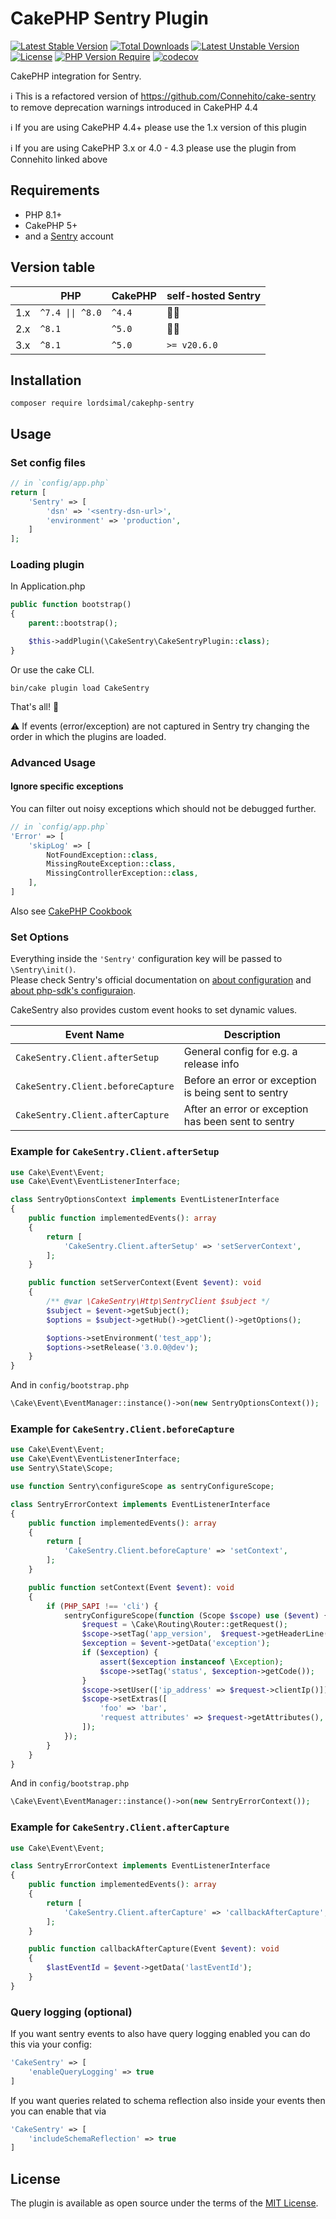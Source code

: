 # CakePHP Sentry Plugin

[![Latest Stable Version](http://poser.pugx.org/lordsimal/cakephp-sentry/v)](https://packagist.org/packages/lordsimal/cakephp-sentry) [![Total Downloads](http://poser.pugx.org/lordsimal/cakephp-sentry/downloads)](https://packagist.org/packages/lordsimal/cakephp-sentry) [![Latest Unstable Version](http://poser.pugx.org/lordsimal/cakephp-sentry/v/unstable)](https://packagist.org/packages/lordsimal/cakephp-sentry) [![License](http://poser.pugx.org/lordsimal/cakephp-sentry/license)](https://packagist.org/packages/lordsimal/cakephp-sentry) [![PHP Version Require](http://poser.pugx.org/lordsimal/cakephp-sentry/require/php)](https://packagist.org/packages/lordsimal/cakephp-sentry)
[![codecov](https://codecov.io/gh/LordSimal/cakephp-sentry/branch/main/graph/badge.svg?token=99W08MNO6S)](https://codecov.io/gh/LordSimal/cakephp-sentry)

CakePHP integration for Sentry.

ℹ️ This is a refactored version of https://github.com/Connehito/cake-sentry to remove deprecation warnings introduced in CakePHP 4.4

ℹ️ If you are using CakePHP 4.4+ please use the 1.x version of this plugin

ℹ️ If you are using CakePHP 3.x or 4.0 - 4.3 please use the plugin from Connehito linked above

## Requirements
- PHP 8.1+
- CakePHP 5+
- and a [Sentry](https://sentry.io) account

## Version table
|     | PHP              | CakePHP | self-hosted Sentry |
|-----|------------------|---------|--------------------|
| 1.x | `^7.4 \|\| ^8.0` | `^4.4`  | 🤷🏻               |
| 2.x | `^8.1`           | `^5.0`  | 🤷🏻               |
| 3.x | `^8.1`           | `^5.0`  | `>= v20.6.0`       |

## Installation
```
composer require lordsimal/cakephp-sentry
```

## Usage

### Set config files
```php
// in `config/app.php`
return [
    'Sentry' => [
        'dsn' => '<sentry-dsn-url>',
        'environment' => 'production',
    ]
];
```

### Loading plugin
In Application.php

```php
public function bootstrap()
{
    parent::bootstrap();

    $this->addPlugin(\CakeSentry\CakeSentryPlugin::class);
}
```

Or use the cake CLI.
```
bin/cake plugin load CakeSentry
```

That's all! 🎉

⚠️️ If events (error/exception) are not captured in Sentry try changing the order in which the plugins are loaded.

### Advanced Usage

#### Ignore specific exceptions
You can filter out noisy exceptions which should not be debugged further.

```php
// in `config/app.php`
'Error' => [
    'skipLog' => [
        NotFoundException::class,
        MissingRouteException::class,
        MissingControllerException::class,
    ],
]
```

Also see [CakePHP Cookbook](https://book.cakephp.org/4/en/development/errors.html#error-exception-configuration)

### Set Options
Everything inside the `'Sentry'` configuration key will be passed to `\Sentry\init()`.  
Please check Sentry's official documentation on [about configuration](https://docs.sentry.io/error-reporting/configuration/?platform=php) and [about php-sdk's configuraion](https://docs.sentry.io/platforms/php/#php-specific-options).

CakeSentry also provides custom event hooks to set dynamic values.

| Event Name                        | Description                                          |
|-----------------------------------|------------------------------------------------------|
| `CakeSentry.Client.afterSetup`    | General config for e.g. a release info               |
| `CakeSentry.Client.beforeCapture` | Before an error or exception is being sent to sentry |
| `CakeSentry.Client.afterCapture`  | After an error or exception has been sent to sentry  |

### Example for `CakeSentry.Client.afterSetup`

```php
use Cake\Event\Event;
use Cake\Event\EventListenerInterface;

class SentryOptionsContext implements EventListenerInterface
{
    public function implementedEvents(): array  
    {
        return [
            'CakeSentry.Client.afterSetup' => 'setServerContext',
        ];
    }

    public function setServerContext(Event $event): void
    {
        /** @var \CakeSentry\Http\SentryClient $subject */
        $subject = $event->getSubject();
        $options = $subject->getHub()->getClient()->getOptions();

        $options->setEnvironment('test_app');
        $options->setRelease('3.0.0@dev');
    }
}
```

And in `config/bootstrap.php`
```php
\Cake\Event\EventManager::instance()->on(new SentryOptionsContext());
```

### Example for `CakeSentry.Client.beforeCapture`

```php
use Cake\Event\Event;
use Cake\Event\EventListenerInterface;
use Sentry\State\Scope;

use function Sentry\configureScope as sentryConfigureScope;

class SentryErrorContext implements EventListenerInterface
{
    public function implementedEvents(): array
    {
        return [
            'CakeSentry.Client.beforeCapture' => 'setContext',
        ];
    }

    public function setContext(Event $event): void
    {
        if (PHP_SAPI !== 'cli') {
            sentryConfigureScope(function (Scope $scope) use ($event) {
                $request = \Cake\Routing\Router::getRequest();
                $scope->setTag('app_version',  $request->getHeaderLine('App-Version') ?: 1.0);
                $exception = $event->getData('exception');
                if ($exception) {
                    assert($exception instanceof \Exception);
                    $scope->setTag('status', $exception->getCode());
                }
                $scope->setUser(['ip_address' => $request->clientIp()]);
                $scope->setExtras([
                    'foo' => 'bar',
                    'request attributes' => $request->getAttributes(),
                ]);
            });
        }
    }
}
```

And in `config/bootstrap.php`
```php
\Cake\Event\EventManager::instance()->on(new SentryErrorContext());
```

### Example for `CakeSentry.Client.afterCapture`

```php
use Cake\Event\Event;

class SentryErrorContext implements EventListenerInterface
{
    public function implementedEvents(): array
    {
        return [
            'CakeSentry.Client.afterCapture' => 'callbackAfterCapture',
        ];
    }

    public function callbackAfterCapture(Event $event): void
    {
        $lastEventId = $event->getData('lastEventId');
    }
}
```

### Query logging (optional)

If you want sentry events to also have query logging enabled you can do this via your config:

```php
'CakeSentry' => [
    'enableQueryLogging' => true
]
```

If you want queries related to schema reflection also inside your events then you can enable that via

```php
'CakeSentry' => [
    'includeSchemaReflection' => true
]
```

## License
The plugin is available as open source under the terms of the [MIT License](https://github.com/lordsimal/cakephp-sentry/blob/master/LICENSE).
